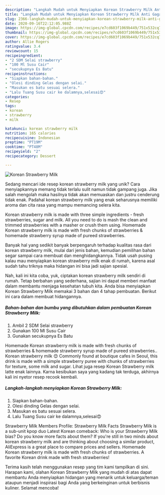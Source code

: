 ```yaml
---
description: "Langkah Mudah untuk Menyiapkan Korean Strawberry Milk Anti Gagal"
title: "Langkah Mudah untuk Menyiapkan Korean Strawberry Milk Anti Gagal"
slug: 2366-langkah-mudah-untuk-menyiapkan-korean-strawberry-milk-anti-gagal
date: 2020-09-16T22:12:05.988Z
image: https://img-global.cpcdn.com/recipes/e7cd603f1069b449/751x532cq70/korean-strawberry-milk-foto-resep-utama.jpg
thumbnail: https://img-global.cpcdn.com/recipes/e7cd603f1069b449/751x532cq70/korean-strawberry-milk-foto-resep-utama.jpg
cover: https://img-global.cpcdn.com/recipes/e7cd603f1069b449/751x532cq70/korean-strawberry-milk-foto-resep-utama.jpg
author: Allie Rogers
ratingvalue: 3.4
reviewcount: 15
recipeingredient:
- "2 SDM Selai strawberry"
- "100 Ml Susu Cair"
- "secukupnya Es Batu"
recipeinstructions:
- "Siapkan bahan-bahan."
- "Olesi dinding Gelas dengan selai."
- "Masukan es batu sesuai selera."
- "Lalu Tuang Susu cair ke dalamnya,selesai😍"
categories:
- Resep
tags:
- korean
- strawberry
- milk

katakunci: korean strawberry milk 
nutrition: 165 calories
recipecuisine: Indonesian
preptime: "PT19M"
cooktime: "PT48M"
recipeyield: "2"
recipecategory: Dessert

---
```



![Korean Strawberry Milk](https://img-global.cpcdn.com/recipes/e7cd603f1069b449/751x532cq70/korean-strawberry-milk-foto-resep-utama.jpg)

Sedang mencari ide resep korean strawberry milk yang unik? Cara menyiapkannya memang tidak terlalu sulit namun tidak gampang juga. Jika salah mengolah maka hasilnya tidak akan memuaskan dan justru cenderung tidak enak. Padahal korean strawberry milk yang enak seharusnya memiliki aroma dan cita rasa yang mampu memancing selera kita.

Korean strawberry milk is made with three simple ingredients - fresh strawberries, sugar and milk. All you need to do is mash the clean and trimmed strawberries with a masher or crush them using. Homemade Korean strawberry milk is made with fresh chunks of strawberries &amp; homemade strawberry syrup made of pureed strawberries.

Banyak hal yang sedikit banyak berpengaruh terhadap kualitas rasa dari korean strawberry milk, mulai dari jenis bahan, kemudian pemilihan bahan segar sampai cara membuat dan menghidangkannya. Tidak usah pusing kalau mau menyiapkan korean strawberry milk enak di rumah, karena asal sudah tahu triknya maka hidangan ini bisa jadi sajian spesial.


Nah, kali ini kita coba, yuk, ciptakan korean strawberry milk sendiri di rumah. Tetap berbahan yang sederhana, sajian ini dapat memberi manfaat dalam membantu menjaga kesehatan tubuh kita. Anda bisa menyiapkan Korean Strawberry Milk memakai 3 bahan dan 4 tahap pembuatan. Berikut ini cara dalam membuat hidangannya.

<!--inarticleads1-->

##### Bahan-bahan dan bumbu yang dibutuhkan dalam pembuatan Korean Strawberry Milk:

1. Ambil 2 SDM Selai strawberry
1. Gunakan 100 Ml Susu Cair
1. Gunakan secukupnya Es Batu


Homemade Korean strawberry milk is made with fresh chunks of strawberries &amp; homemade strawberry syrup made of pureed strawberries.. Korean strawberry milk 😊 Commonly found at boutique cafes in Seoul, this drink is made with a simple strawberry puree with chunks of strawberries for texture, some milk and sugar. Lihat juga resep Korean Strawberry milk latte enak lainnya. Karna kesibukan saya yang kadang tak terduga, akhirnya kali ini nyetor resep recook kembali. 

<!--inarticleads2-->

##### Langkah-langkah menyiapkan Korean Strawberry Milk:

1. Siapkan bahan-bahan.
1. Olesi dinding Gelas dengan selai.
1. Masukan es batu sesuai selera.
1. Lalu Tuang Susu cair ke dalamnya,selesai😍


Strawberry Milk Members Profile: Strawberry Milk Facts Strawberry Milk is a sub-unit kpop duo Latest Korean comeback: Who is your Strawberry Milk bias? Do you know more facts about them? If you&#39;re still in two minds about korean strawberry milk and are thinking about choosing a similar product, AliExpress is a great place to compare prices and sellers. Homemade Korean strawberry milk is made with fresh chunks of strawberries. A favorite Korean drink made with fresh strawberries! 

Terima kasih telah menggunakan resep yang tim kami tampilkan di sini. Harapan kami, olahan Korean Strawberry Milk yang mudah di atas dapat membantu Anda menyiapkan hidangan yang menarik untuk keluarga/teman ataupun menjadi inspirasi bagi Anda yang berkeinginan untuk berbisnis kuliner. Selamat mencoba!
